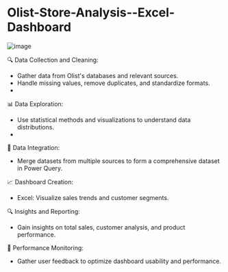 # Olist-Store-Analysis--Excel-Dashboard
![image](https://github.com/falguni2904/Olist-Store-Analysis--Excel-Dashboard/assets/71444769/fd456366-2408-469c-bd78-459a5206757c)

🔍 Data Collection and Cleaning:
- Gather data from Olist's databases and relevant sources.
- Handle missing values, remove duplicates, and standardize formats.
- 

📊 Data Exploration:
- Use statistical methods and visualizations to understand data distributions.
- 

🔗 Data Integration:
- Merge datasets from multiple sources to form a comprehensive dataset in Power Query.

📈 Dashboard Creation:
- Excel: Visualize sales trends and customer segments.

🔍 Insights and Reporting:
- Gain insights on total sales, customer analysis, and product performance.

🚀 Performance Monitoring:
- Gather user feedback to optimize dashboard usability and performance.
